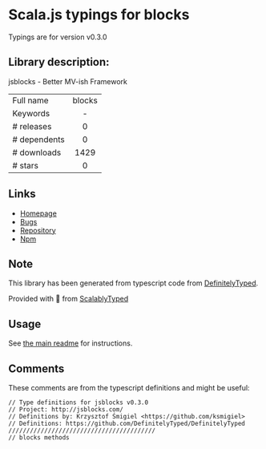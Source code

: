 
# Scala.js typings for blocks

Typings are for version v0.3.0

## Library description:
jsblocks - Better MV-ish Framework

|                    |                 |
| ------------------ | :-------------: |
| Full name          | blocks |
| Keywords           | - |
| # releases         | 0 |
| # dependents       | 0 |
| # downloads        | 1429 |
| # stars            | 0 |

## Links
- [Homepage](https://github.com/astoilkov/jsblocks)
- [Bugs](https://github.com/astoilkov/jsblocks/issues)
- [Repository](https://github.com/astoilkov/jsblocks)
- [Npm](https://www.npmjs.com/package/blocks)
    


## Note
This library has been generated from typescript code from [DefinitelyTyped](https://definitelytyped.org).

Provided with :purple_heart: from [ScalablyTyped](https://github.com/oyvindberg/ScalablyTyped)

## Usage
See [the main readme](../../readme.md) for instructions.

## Comments

These comments are from the typescript definitions and might be useful:
```
// Type definitions for jsblocks v0.3.0
// Project: http://jsblocks.com/
// Definitions by: Krzysztof Śmigiel <https://github.com/ksmigiel>
// Definitions: https://github.com/DefinitelyTyped/DefinitelyTyped
/////////////////////////////////////////
// blocks methods

```

